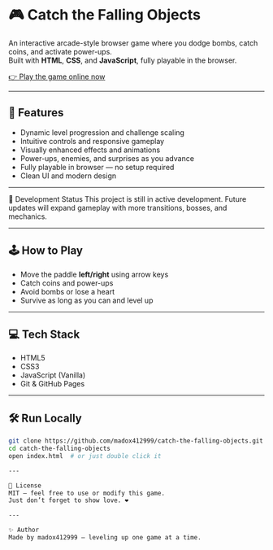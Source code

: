 # 🎮 Catch the Falling Objects

An interactive arcade-style browser game where you dodge bombs, catch coins, and activate power-ups.  
Built with **HTML**, **CSS**, and **JavaScript**, fully playable in the browser.

[👉 Play the game online now](https://madox412999.github.io/catch-the-falling-objects/)

---

## 🚀 Features

- Dynamic level progression and challenge scaling
- Intuitive controls and responsive gameplay
- Visually enhanced effects and animations
- Power-ups, enemies, and surprises as you advance
- Fully playable in browser — no setup required
- Clean UI and modern design

---

🚧 Development Status
This project is still in active development.
Future updates will expand gameplay with more transitions, bosses, and mechanics.

---

## 🕹️ How to Play

- Move the paddle **left/right** using arrow keys
- Catch coins and power-ups
- Avoid bombs or lose a heart
- Survive as long as you can and level up

---

## 💻 Tech Stack

- HTML5  
- CSS3  
- JavaScript (Vanilla)  
- Git & GitHub Pages

---


## 🛠️ Run Locally

```bash
git clone https://github.com/madox412999/catch-the-falling-objects.git
cd catch-the-falling-objects
open index.html  # or just double click it

---

📄 License
MIT — feel free to use or modify this game.
Just don’t forget to show love. ❤️

---

✨ Author
Made by madox412999 — leveling up one game at a time.
